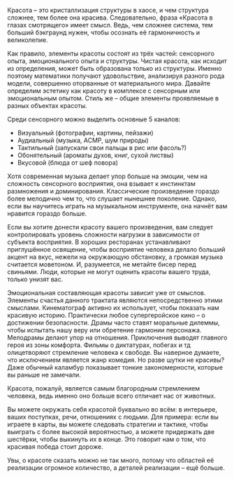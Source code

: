 Красота – это кристаллизация структуры в хаосе, и чем структура сложнее, тем более она красива. Следовательно, фраза «Красота в глазах смотрящего» имеет смысл. Ведь, чем сложнее система, тем больший бэкграунд нужен, чтобы осознать её гармоничность и великолепие.

Как правило, элементы красоты состоят из трёх частей: сенсорного опыта, эмоционального опыта и структуры. Чистая красота, как исходит из определения, может быть образована только из структуры. Именно поэтому математики получают удовольствие, анализируя разного рода модели, совершенно оторванные от материального мира. Давайте определим эстетику как красоту в комплексе с сенсорным или эмоциональным опытом. Стиль же – общие элементы проявляемые в разных объектах красоты.

Среди сенсорного можно выделить основные 5 каналов:
* Визуальный (фотографии, картины, пейзажи)
* Аудиальный (музыка, АСМР, шум природы)
* Тактильный (запускали свои пальцы в рис или фасоль?)
* Обонятельный (ароматы духов, книг, сухой листвы)
* Вкусовой (блюда от шеф повора)

Хотя современная музыка делает упор больше на эмоции, чем на сложность сенсорного восприятия, она взывает к инстинктам размножения и доминирования. Классические произведение гораздо более мелодично чем то, что слушает нынешнее поколение. Однако, если вы научитесь играть на музыкальном инструменте, она начнёт вам нравится гораздо больше.

Если вы хотите донести красоту вашего произведения, вам следует контролировать уровень сложности нагрузки в зависимости от субъекта восприятия. В хороших ресторанах устанавливают приглушённое освящение, чтобы восприятие человека делало больший акцент на вкус, нежели на окружающую обстановку, а громкая музыка считается моветоном. И, разумеется, не метайте бисер перед свиньями. Люди, которые не могут оценить красоты вашего труда, только унизят вас.

Эмоциональная составляющая красоты зависит уже от смыслов. Элементы счастья данного трактата являются непосредственно этими смыслами. Кинематограф активно их использует, чтобы показать нам красивую историю. Практически любое супергеройское кино – о достижении безопасности. Драмы часто ставят моральные дилеммы, чтобы испытать нашу веру или обретение гармонии персонажа. Мелодрамы делают упор на отношения. Приключения выводят главного героя из зоны комфорта. Фильмы о диктатурах, побегах и тд олицетворяют стремление человека к свободе. Вы наверное думаете, что исключением является жанр комедия. Но разве шутки не красивы? Даже обычный каламбур показывает тонкие закономерности, которые вы раньше не замечали. 

Красота, пожалуй, является самым благородным стремлением человека, ведь именно оно больше всего отличает нас от животных.

Вы можете окружать себя красотой буквально во всём: в интерьере, ваших поступках, речи, отношениях с людьми. Для примера: если вы играете в карты, вы можете следовать стратегии и тактике, чтобы выиграть с более высокой вероятностью, а можете придержать две шестёрки, чтобы выкинуть их в конце. Это говорит нам о том, что красивая победа стоит дороже.

Увы, о красоте сказать можно не так много, потому что областей её реализации огромное количество, а деталей реализации – ещё больше.